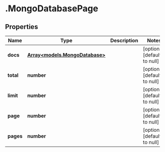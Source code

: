# .MongoDatabasePage

## Properties
Name | Type | Description | Notes
------------ | ------------- | ------------- | -------------
**docs** | [**Array&lt;models.MongoDatabase&gt;**](models.MongoDatabase.md) |  | [optional] [default to null]
**total** | **number** |  | [optional] [default to null]
**limit** | **number** |  | [optional] [default to null]
**page** | **number** |  | [optional] [default to null]
**pages** | **number** |  | [optional] [default to null]


